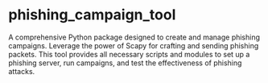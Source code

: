 # phishing_campaign_tool
A comprehensive Python package designed to create and manage phishing campaigns. Leverage the power of Scapy for crafting and sending phishing packets. This tool provides all necessary scripts and modules to set up a phishing server, run campaigns, and test the effectiveness of phishing attacks.
